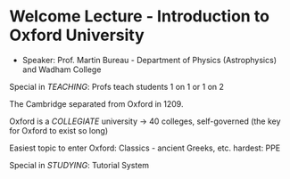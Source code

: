 # Welcome Lecture - Introduction to Oxford University

- Speaker: Prof. Martin Bureau - Department of Physics (Astrophysics) and Wadham College

Special in *TEACHING*: Profs teach students 1 on 1 or 1 on 2

The Cambridge separated from Oxford in 1209.

Oxford is a *COLLEGIATE* university -> 40 colleges, self-governed (the key for Oxford to exist so long)

Easiest topic to enter Oxford: Classics - ancient Greeks, etc.
hardest: PPE

Special in *STUDYING*: Tutorial System
